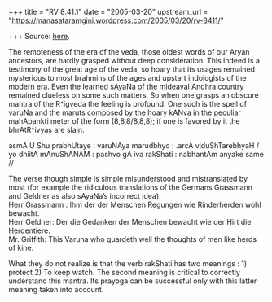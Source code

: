 +++
title = "RV 8.41.1"
date = "2005-03-20"
upstream_url = "https://manasataramgini.wordpress.com/2005/03/20/rv-8411/"

+++
Source: [here](https://manasataramgini.wordpress.com/2005/03/20/rv-8411/).

The remoteness of the era of the veda, those oldest words of our Aryan
ancestors, are hardly grasped without deep consideration. This indeed is
a testimony of the great age of the veda, so hoary that its usages
remained mysterious to most brahmins of the ages and upstart indologists
of the modern era. Even the learned sAyaNa of the mideaval Andhra
country remained clueless on some such matters. So when one grasps an
obscure mantra of the R^igveda the feeling is profound. One such is the
spell of varuNa and the maruts composed by the hoary kANva in the
peculiar mahApankti meter of the form (8,8,8/8,8,8); if one is favored
by it the bhrAtR^ivyas are slain.

asmA U Shu prabhUtaye : varuNAya marudbhyo : .arcA viduShTarebhyaH /  
yo dhiitA mAnuShANAM : pashvo gA iva rakShati : nabhantAm anyake same //

The verse though simple is simple misunderstood and mistranslated by
most (for example the ridiculous translations of the Germans Grassmann
and Geldner as also sAyaNa’s incorrect idea).  
Herr Grassmann : Ihm der der Menschen Regungen wie Rinderherden wohl
bewacht.  
Herr Geldner: Der die Gedanken der Menschen bewacht wie der Hirt die
Herdentiere.  
Mr. Griffith: This Varuna who guardeth well the thoughts of men like
herds of kine.

What they do not realize is that the verb rakShati has two meanings : 1)
protect 2) To keep watch. The second meaning is critical to correctly
understand this mantra. Its prayoga can be successful only with this
latter meaning taken into account.  

